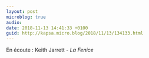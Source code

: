 ```yaml
---
layout: post
microblog: true
audio: 
date: 2018-11-13 14:41:33 +0100
guid: http://kapsa.micro.blog/2018/11/13/134133.html
---
```

En écoute : Keith Jarrett - _La Fenice_
